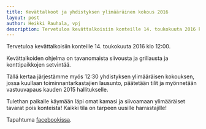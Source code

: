 ```yaml
---
title: Kevättalkoot ja yhdistyksen ylimääräinen kokous 2016
layout: post
author: Heikki Rauhala, vpj
description: Tervetuloa kevättalkoisiin konteille 14. toukokuuta 2016 klo 12:00.
---
```


Tervetuloa kevättalkoisiin konteille 14. toukokuuta 2016 klo 12:00.

Kevättalkoiden ohjelma on tavanomaista siivousta ja grillausta ja konttipaikkojen setvintää.
 
Tällä kertaa järjestämme myös 12:30 yhdistyksen ylimääräisen kokouksen, jossa kuullaan toiminnantarkastajien lausunto, päätetään tilit ja myönnetään vastuuvapaus kauden 2015 hallitukselle.

Tulethan paikalle käymään läpi omat kamasi ja siivoamaan ylimääräiset tavarat pois konteista! Kaikki tila on tarpeen uusille harrastajille!

Tapahtuma [facebookissa](https://www.facebook.com/events/142831502784525/).